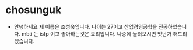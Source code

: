 # chosunguk

 - 안녕하세요 제 이름은 조성욱입니다. 나이는 27이고 산업경영공학을 전공하였습니다.
 mbti 는 isfp 이고 좋아하는것은 요리입니다. 나중에 놀러오시면 맛난거 해드리겠습니다.